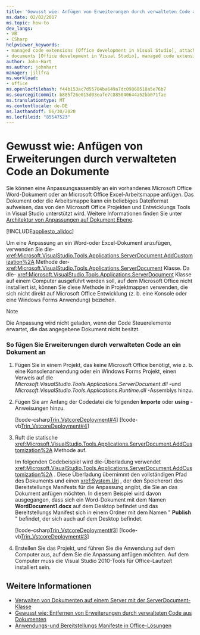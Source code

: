 ```yaml
---
title: 'Gewusst wie: Anfügen von Erweiterungen durch verwalteten Code an Dokumente'
ms.date: 02/02/2017
ms.topic: how-to
dev_langs:
- VB
- CSharp
helpviewer_keywords:
- managed code extensions [Office development in Visual Studio], attaching
- documents [Office development in Visual Studio], managed code extensions
author: John-Hart
ms.author: johnhart
manager: jillfra
ms.workload:
- office
ms.openlocfilehash: f44b153ac7d55704ba649a7dc09860518a5e76b7
ms.sourcegitcommit: b885f26e015d03eafe7c885040644a52bb071fae
ms.translationtype: MT
ms.contentlocale: de-DE
ms.lasthandoff: 06/30/2020
ms.locfileid: "85547523"
---
```

# <a name="how-to-attach-managed-code-extensions-to-documents"></a>Gewusst wie: Anfügen von Erweiterungen durch verwalteten Code an Dokumente
  Sie können eine Anpassungsassembly an ein vorhandenes Microsoft Office Word-Dokument oder an Microsoft Office Excel-Arbeitsmappe anfügen. Das Dokument oder die Arbeitsmappe kann ein beliebiges Dateiformat aufweisen, das von den Microsoft Office Projekten und Entwicklungs Tools in Visual Studio unterstützt wird. Weitere Informationen finden Sie unter [Architektur von Anpassungen auf Dokument Ebene](../vsto/architecture-of-document-level-customizations.md).

 [!INCLUDE[appliesto_alldoc](../vsto/includes/appliesto-alldoc-md.md)]

 Um eine Anpassung an ein Word-oder Excel-Dokument anzufügen, verwenden Sie die- <xref:Microsoft.VisualStudio.Tools.Applications.ServerDocument.AddCustomization%2A> Methode der- <xref:Microsoft.VisualStudio.Tools.Applications.ServerDocument> Klasse. Da die- <xref:Microsoft.VisualStudio.Tools.Applications.ServerDocument> Klasse auf einem Computer ausgeführt werden soll, auf dem Microsoft Office nicht installiert ist, können Sie diese Methode in Projektmappen verwenden, die sich nicht direkt auf Microsoft Office Entwicklung (z. b. eine Konsole oder eine Windows Forms Anwendung) beziehen.

> [!NOTE]
> Die Anpassung wird nicht geladen, wenn der Code Steuerelemente erwartet, die das angegebene Dokument nicht besitzt.

### <a name="to-attach-managed-code-extensions-to-a-document"></a>So fügen Sie Erweiterungen durch verwalteten Code an ein Dokument an

1. Fügen Sie in einem Projekt, das keine Microsoft Office benötigt, wie z. b. eine Konsolenanwendung oder ein Windows Forms Projekt, einen Verweis auf die *Microsoft.VisualStudio.Tools.Applications.ServerDocument.dll* -und *Microsoft.VisualStudio.Tools.Applications.Runtime.dll* -Assemblys hinzu.

2. Fügen Sie am Anfang der Codedatei die folgenden **Importe** oder **using** -Anweisungen hinzu.

     [!code-csharp[Trin_VstcoreDeployment#4](../vsto/codesnippet/CSharp/Trin_VstcoreDeploymentCS/Program.cs#4)]
     [!code-vb[Trin_VstcoreDeployment#4](../vsto/codesnippet/VisualBasic/Trin_VstcoreDeploymentVB/Program.vb#4)]

3. Ruft die statische <xref:Microsoft.VisualStudio.Tools.Applications.ServerDocument.AddCustomization%2A> Methode auf.

     Im folgenden Codebeispiel wird die-Überladung verwendet <xref:Microsoft.VisualStudio.Tools.Applications.ServerDocument.AddCustomization%2A> . Diese Überladung übernimmt den vollständigen Pfad des Dokuments und einen <xref:System.Uri> , der den Speicherort des Bereitstellungs Manifests für die Anpassung angibt, die Sie an das Dokument anfügen möchten. In diesem Beispiel wird davon ausgegangen, dass sich ein Word-Dokument mit dem Namen **WordDocument1.docx** auf dem Desktop befindet und das Bereitstellungs Manifest sich in einem Ordner mit dem Namen " **Publish** " befindet, der sich auch auf dem Desktop befindet.

     [!code-csharp[Trin_VstcoreDeployment#3](../vsto/codesnippet/CSharp/Trin_VstcoreDeploymentCS/Program.cs#3)]
     [!code-vb[Trin_VstcoreDeployment#3](../vsto/codesnippet/VisualBasic/Trin_VstcoreDeploymentVB/Program.vb#3)]

4. Erstellen Sie das Projekt, und führen Sie die Anwendung auf dem Computer aus, auf dem Sie die Anpassung anfügen möchten. Auf dem Computer muss die Visual Studio 2010-Tools für Office-Laufzeit installiert sein.

## <a name="see-also"></a>Weitere Informationen
- [Verwalten von Dokumenten auf einem Server mit der ServerDocument-Klasse](../vsto/managing-documents-on-a-server-by-using-the-serverdocument-class.md)
- [Gewusst wie: Entfernen von Erweiterungen durch verwalteten Code aus Dokumenten](../vsto/how-to-remove-managed-code-extensions-from-documents.md)
- [Anwendungs-und Bereitstellungs Manifeste in Office-Lösungen](../vsto/application-and-deployment-manifests-in-office-solutions.md)
